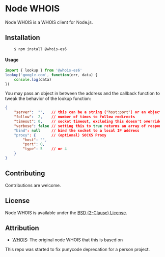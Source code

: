 # Node WHOIS

Node WHOIS is a WHOIS client for Node.js.

## Installation

```shell
    $ npm install @whois-es6
```

#### Usage

```js
import { lookup } from '@whois-es6'
lookup('google.com', function(err, data) {
	console.log(data)
})
```

You may pass an object in between the address and the callback function to tweak the behavior of the lookup function:

```json
{
	"server":  "",   // this can be a string ("host:port") or an object with host and port as its keys; leaving it empty makes lookup rely on servers.json
	"follow":  2,    // number of times to follow redirects
	"timeout": 0,    // socket timeout, excluding this doesn't override any default timeout value
	"verbose": false // setting this to true returns an array of responses from all servers
	"bind": null     // bind the socket to a local IP address
	"proxy": {       // (optional) SOCKS Proxy
		"host": "",
		"port": 0,
		"type": 5    // or 4
	}
}
```

## Contributing

Contributions are welcome.

## License

Node WHOIS is available under the [BSD (2-Clause) License](http://opensource.org/licenses/BSD-2-Clause).

## Attribution

- [WHOIS](https://github.com/FurqanSoftware/node-whois): The original node WHOIS that this is based on

This repo was started to fix punycode deprecation for a person project.

